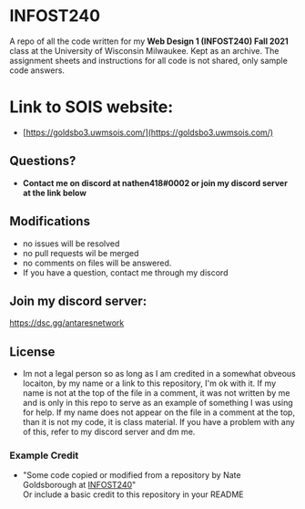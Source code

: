 # INFOST240
A repo of all the code written for my **Web Design 1 (INFOST240) Fall 2021** class at the University of Wisconsin Milwaukee. Kept as an archive. The assignment sheets and instructions for all code is not shared, only sample code answers. 

# Link to SOIS website:
- [https://goldsbo3.uwmsois.com/](https://goldsbo3.uwmsois.com/)


## Questions?
- **Contact me on discord at nathen418#0002 or join my discord server at the link below**

## Modifications
- no issues will be resolved
- no pull requests wil be merged
- no comments on files will be answered.
- If you have a question, contact me through my discord

## Join my discord server:
https://dsc.gg/antaresnetwork

## License

- Im not a legal person so as long as I am credited in a somewhat obveous locaiton, by my name or a link to this repository, I'm ok with it. If my name is not at the top of the file in a comment, it was not written by me and is only in this repo to serve as an example of something I was using for help. If my name does not appear on the file in a comment at the top, than it is not my code, it is class material.  If you have a problem with any of this, refer to my discord server and dm me.

### Example Credit
- "Some code copied or modified from a repository by Nate Goldsborough at [INFOST240](https://github.com/nathen418/INFOST240)"  
Or include a basic credit to this repository in your README
